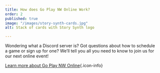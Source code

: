 ```yaml
---
title: How does Go Play NW Online Work?
order: 2
published: true
image: "/images/story-synth-cards.jpg"
alt: Stack of cards with Story Synth logo

---
```

Wondering what a Discord server is? Got questions about how to schedule a game or sign up for one? We’ll tell you all you need to know to join us for our next online event!

[Learn more about Go Play NW Online](/blog/2022-05-06-2/){.icon-info}